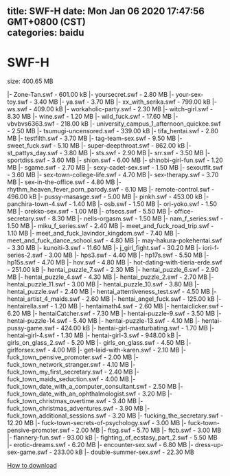 
title: SWF-H
date: Mon Jan 06 2020 17:47:56 GMT+0800 (CST)    
categories: baidu
---

# SWF-H
size: 400.65 MB
 
 
|- Zone-Tan.swf - 601.00 kB
|- yoursecret.swf - 2.80 MB
|- your-sex-toy.swf - 3.40 MB
|- ya.swf - 3.70 MB
|- xx_with_serika.swf - 799.00 kB
|- ws.swf - 409.00 kB
|- workaholic-party.swf - 2.30 MB
|- witch-girl.swf - 8.30 MB
|- wine.swf - 1.20 MB
|- wild_fuck.swf - 17.60 MB
|- vbvbvs6363.swf - 218.00 kB
|- university_campus_1_afternoon_quickee.swf - 2.50 MB
|- tsumugi-uncensored.swf - 339.00 kB
|- tifa_hentai.swf - 2.80 MB
|- testfilth.swf - 3.70 MB
|- tag-team-sex.swf - 9.50 MB
|- sweet_fuck.swf - 5.10 MB
|- super-deepthroat.swf - 862.00 kB
|- st_pattys_day.swf - 3.80 MB
|- sts.swf - 2.90 MB
|- srr.swf - 3.50 MB
|- sportdiss.swf - 3.60 MB
|- shion.swf - 6.00 MB
|- shinobi-girl-fun.swf - 1.20 MB
|- sgame.swf - 2.70 MB
|- sexy-cadet-sex.swf - 1.50 MB
|- sexoutfit.swf - 3.60 MB
|- sex-town-college-life.swf - 4.70 MB
|- sex-therapy.swf - 3.70 MB
|- sex-in-the-office.swf - 4.80 MB
|- rhythm_heaven_fever_porn_parody.swf - 6.10 MB
|- remote-control.swf - 496.00 kB
|- pussy-masasge.swf - 5.00 MB
|- pinkh.swf - 453.00 kB
|- panchira-town-4.swf - 1.40 MB
|- osb.swf - 1.50 MB
|- ori-yoko.swf - 1.50 MB
|- orekko-sex.swf - 1.00 MB
|- ofsecs.swf - 5.50 MB
|- office-secretary.swf - 8.30 MB
|- nells-orgasm.swf - 1.50 MB
|- nam_f_series.swf - 1.50 MB
|- miku_f_series.swf - 2.40 MB
|- meet_and_fuck_road_trip.swf - 1.10 MB
|- meet_and_fuck_lavindor_kingdom.swf - 7.40 MB
|- meet_and_fuck_dance_school.swf - 4.80 MB
|- may-hakura-pokehentai.swf - 3.30 MB
|- kunoiti-3.swf - 11.60 MB
|- j_girl_fight.swf - 30.20 MB
|- iori-f-series-2.swf - 3.00 MB
|- hps3.swf - 4.40 MB
|- hp17s.swf - 5.50 MB
|- hp15s.swf - 4.70 MB
|- hov.swf - 4.80 MB
|- hot-dating-with-tieria-erde.swf - 251.00 kB
|- hentai_puzzle_7.swf - 2.30 MB
|- hentai_puzzle_6.swf - 2.90 MB
|- hentai_puzzle_4.swf - 4.30 MB
|- hentai_puzzle_2.swf - 2.70 MB
|- hentai_puzzle_11.swf - 3.00 MB
|- hentai_puzzle_10.swf - 3.80 MB
|- hentai_puzzle.swf - 2.40 MB
|- hentai_attentiveness_test.swf - 4.50 MB
|- hentai_artist_4_maids.swf - 2.60 MB
|- hentai_angel_fuck.swf - 125.00 kB
|- hentairella.swf - 1.20 MB
|- hentaimath4.swf - 2.60 MB
|- hentaiclicker.swf - 6.20 MB
|- hentaiCatcher.swf - 7.30 MB
|- hentai-puzzle-9.swf - 3.50 MB
|- hentai-puzzle-14.swf - 5.40 MB
|- hentai-puzzle-13.swf - 4.10 MB
|- hentai-pussy-game.swf - 424.00 kB
|- hentai-girl-masturbating.swf - 1.70 MB
|- hentai-girl-4.swf - 1.30 MB
|- hentai-girl-3.swf - 948.00 kB
|- girls_on_glass_2.swf - 5.20 MB
|- girls_on_glass.swf - 4.50 MB
|- girlforsex.swf - 4.00 MB
|- get-laid-with-karen.swf - 2.10 MB
|- fuck_town_pensive_promoter.swf - 2.00 MB
|- fuck_town_network_stranger.swf - 4.10 MB
|- fuck_town_my_first_secretary.swf - 2.40 MB
|- fuck_town_maids_seduction.swf - 4.00 MB
|- fuck_town_date_with_a_computer_consultant.swf - 2.50 MB
|- fuck_town_date_with_an_ophthalmologist.swf - 3.20 MB
|- fuck_town_christmas_overtime.swf - 3.40 MB
|- fuck_town_christmas_adventures.swf - 3.90 MB
|- fuck_town_additional_sessions.swf - 3.20 MB
|- fucking_the_secretary.swf - 12.20 MB
|- fuck-town-secrets-of-psychology.swf - 3.00 MB
|- fuck-town-pensive-promoter.swf - 2.00 MB
|- ftsg.swf - 5.70 MB
|- ftcb.swf - 3.00 MB
|- flannery-fun.swf - 93.00 kB
|- fighting_of_ecstasy_part_2.swf - 5.50 MB
|- erotic-dreams.swf - 6.20 MB
|- encounter-sex.swf - 6.80 MB
|- dress-up-sex-game.swf - 233.00 kB
|- double-summer-sex.swf - 22.30 MB

[How to download](https://bpcam.bemobtrk.com/go/2ceec3aa-1ca2-46d6-b9ff-aaa5c184517c?jno=111)